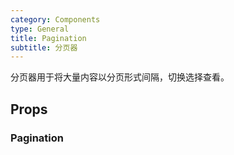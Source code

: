 ```yaml
---
category: Components
type: General
title: Pagination
subtitle: 分页器
---
```


分页器用于将大量内容以分页形式间隔，切换选择查看。

## Props
### Pagination